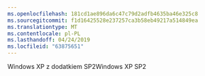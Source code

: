 ```yaml
---
ms.openlocfilehash: 181cd1ae896da6c47c79d2adfb4635ba46e325c8
ms.sourcegitcommit: f1d16425528e237257ca3b58eb49217a514849ea
ms.translationtype: MT
ms.contentlocale: pl-PL
ms.lasthandoff: 04/24/2019
ms.locfileid: "63875651"
---
```

<span data-ttu-id="bdd38-101">Windows XP z dodatkiem SP2</span><span class="sxs-lookup"><span data-stu-id="bdd38-101">Windows XP SP2</span></span>